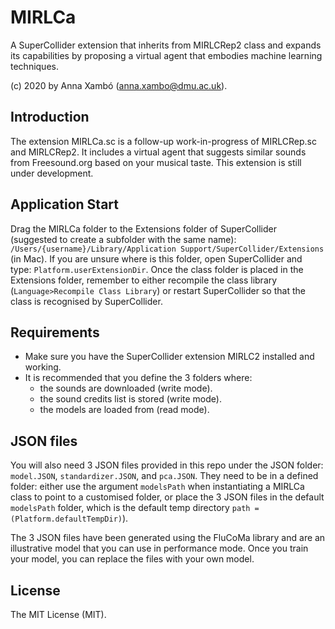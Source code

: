 
MIRLCa
===
A SuperCollider extension that inherits from MIRLCRep2 class and expands its capabilities by proposing a virtual agent that embodies machine learning techniques. 

(c) 2020 by Anna Xambó (<anna.xambo@dmu.ac.uk>).


Introduction
----

The extension MIRLCa.sc is a follow-up work-in-progress of MIRLCRep.sc and MIRLCRep2. It includes a virtual agent that suggests similar sounds from Freesound.org based on your musical taste. This extension is still under development.


Application Start
----

Drag the MIRLCa folder to the Extensions folder of SuperCollider (suggested to create a subfolder with the same name): `/Users/{username}/Library/Application Support/SuperCollider/Extensions` (in Mac). If you are unsure where is this folder, open SuperCollider and type: `Platform.userExtensionDir`.  Once the class folder is placed in the Extensions folder, remember to either recompile the class library (`Language>Recompile Class Library`) or restart SuperCollider so that the class is recognised by SuperCollider.

## Requirements

* Make sure you have the SuperCollider extension MIRLC2 installed and working.
* It is recommended that you define the 3 folders where:
	* the sounds are downloaded (write mode).
	* the sound credits list is stored (write mode).
	* the models are loaded from (read mode).

## JSON files

You will also need 3 JSON files provided in this repo under the JSON folder: `model.JSON`, `standardizer.JSON`, and `pca.JSON`. They need to be in a defined folder: either use the argument `modelsPath` when instantiating a MIRLCa class to point to a customised folder, or place the 3 JSON files in the default `modelsPath` folder, which is the default temp directory `path = (Platform.defaultTempDir)`). 

The 3 JSON files have been generated using the FluCoMa library and are an illustrative model that you can use in performance mode. Once you train your model, you can replace the files with your own model.


License
----

The MIT License (MIT).

